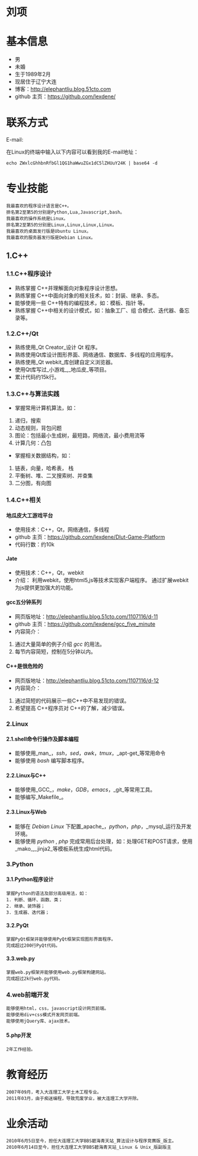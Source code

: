 # 刘项

# 基本信息
* 男
* 未婚
* 生于1989年2月
* 现居住于辽宁大连
* 博客：http://elephantliu.blog.51cto.com
* github 主页：https://github.com/lexdene/


# 联系方式

E-mail:

在Linux的终端中输入以下内容可以看到我的E-mail地址：

	echo ZWxlcGhhbnRfbGl1QG1haWwuZGx1dC5lZHUuY24K | base64 -d

# 专业技能

	我最喜欢的程序设计语言是C++。
	排名第2至第5的分别是Python,Lua,Javascript,bash。
	我最喜欢的操作系统是Linux。
	排名第2至第5的分别是Linux,Linux,Linux,Linux。
	我最喜欢的桌面发行版是Ubuntu Linux。
	我最喜欢的服务器发行版是Debian Linux。

## 1.C++
### 1.1.C++程序设计
* 熟练掌握 C++并理解面向对象程序设计思想。
* 熟练掌握 C++中面向对象的相关技术，如：封装、继承、多态。
* 能够使用一些 C++特有的编程技术，如：模板、指针 等。
* 熟练掌握 C++中相关的设计模式，如：抽象工厂、组 合模式、迭代器、备忘录等。

### 1.2.C++/Qt

* 熟练使用_Qt Creator_设计 Qt 程序。
* 熟练使用Qt库设计图形界面、网络通信、数据库、多线程的应用程序。
* 熟练使用_Qt webkit_库创建自定义浏览器。
* 使用Qt库写过_小游戏_,_地瓜皮_等项目。
* 累计代码约15k行。

### 1.3.C++与算法实践
* 掌握常用计算机算法，如：
 1. 递归，搜索
 2. 动态规则，背包问题
 3. 图论：包括最小生成树，最短路，网络流，最小费用流等
 4. 计算几何：凸包
* 掌握相关数据结构，如：
 1. 链表，向量，哈希表， 栈
 2. 平衡树、堆、二叉搜索树、并查集
 3. 二分图，有向图

### 1.4.C++相关

#### 地瓜皮大工游戏平台
* 使用技术：C++，Qt，网络通信，多线程
* github 主页：https://github.com/lexdene/Dlut-Game-Platform
* 代码行数：约10k

#### Jate
* 使用技术：C++，Qt，webkit
* 介绍：
利用webkit，使用html5,js等技术实现客户端程序。
通过扩展webkit为js提供更加强大的功能。

#### gcc五分钟系列
* 网页版地址：http://elephantliu.blog.51cto.com/1107116/d-11
* github 主页：https://github.com/lexdene/gcc_five_minute
* 内容简介：
 1. 通过大量简单的例子介绍 _gcc_ 的用法。
 2. 每节内容简短，控制在5分钟以内。

#### C++是很危险的
* 网页版地址：http://elephantliu.blog.51cto.com/1107116/d-12
* 内容简介：
 1. 通过简短的代码展示一些C++中不易发现的错误。
 2. 希望提高 C++程序员对 C++的了解，减少错误。

### 2.Linux
#### 2.1.shell命令行操作及脚本编程

* 能够使用_man_，_ssh_，_sed_，_awk_，_tmux_，_apt-get_等常用命令
* 能够使用 _bash_ 编写脚本程序。

#### 2.2.Linux与C++

* 能够使用_GCC_，_make_，_GDB_，_emacs_，_git_等常用工具。
* 能够编写_Makefile_。

#### 2.3.Linux与Web

* 能够在 _Debian Linux_ 下配置_apache_，_python_，_php_，_mysql_运行及开发环境。
* 能够使用 _python_ , _php_ 完成常用后台处理，如：处理GET和POST请求，使用_mako_,_jinja2_等模板系统生成html代码。

### 3.Python
#### 3.1.Python程序设计

	掌握Python的语法及部分高级用法，如：
	1. 判断、循环、函数、类；
	2. 继承、装饰器；
	3. 生成器、迭代器；

#### 3.2.PyQt

	掌握PyQt框架并能够使用PyQt框架实现图形界面程序。
	完成超过200行PyQt代码。

#### 3.3.web.py

	掌握web.py框架并能够使用web.py框架构建网站。
	完成超过2k行web.py代码。

### 4.web前端开发

	能够使用html，css，javascript设计网页前端。
	能够使用div+css模式开发网页前端。
	能够使用jQuery库、ajax技术。

#### 5.php开发

	2年工作经验。

# 教育经历

	2007年09月，考入大连理工大学土木工程专业。
	2011年03月，由于痴迷编程，导致荒废学业，被大连理工大学开除。 

# 业余活动
	2010年6月5日至今，担任大连理工大学BBS碧海青天站_算法设计与程序竞赛版_版主。
	2010年6月14日至今，担任大连理工大学BBS碧海青天站_Linux & Unix_版副版主

